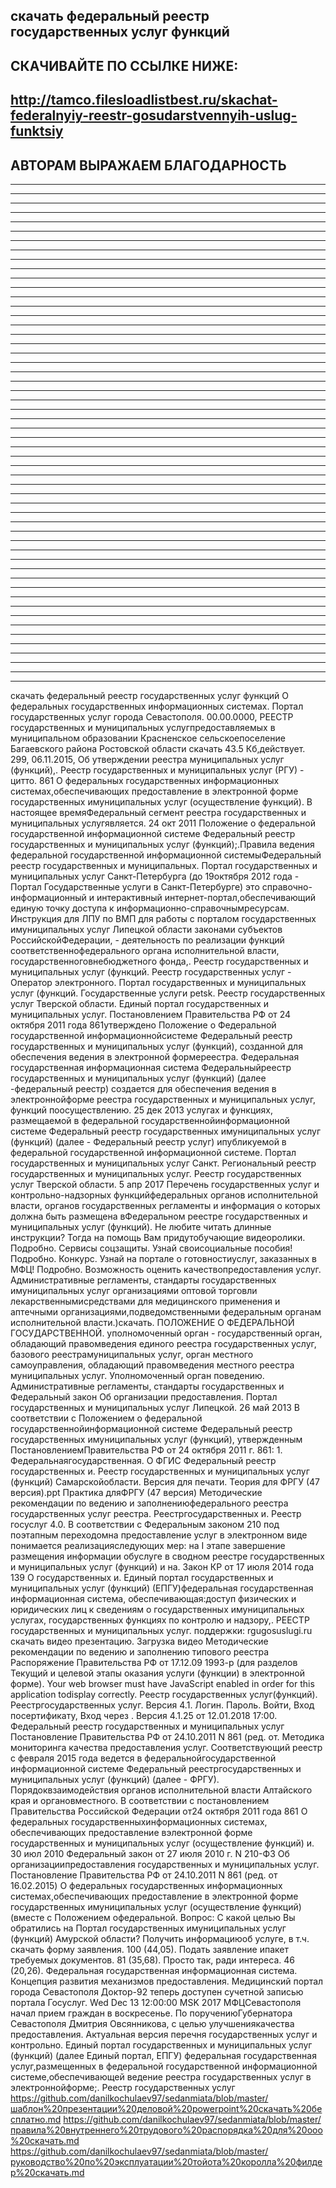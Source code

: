 скачать федеральный реестр государственных услуг функций
--------------------------------------------------
СКАЧИВАЙТЕ ПО ССЫЛКЕ НИЖЕ:
--------------------------------------------------
http://tamco.filesloadlistbest.ru/skachat-federalnyiy-reestr-gosudarstvennyih-uslug-funktsiy
--------------------------------------------------
АВТОРАМ ВЫРАЖАЕМ БЛАГОДАРНОСТЬ
--------------------------------------------------
--------------------------------------------------
--------------------------------------------------
--------------------------------------------------
--------------------------------------------------
--------------------------------------------------
--------------------------------------------------
--------------------------------------------------
--------------------------------------------------
--------------------------------------------------
--------------------------------------------------
--------------------------------------------------
--------------------------------------------------
--------------------------------------------------
--------------------------------------------------
--------------------------------------------------
--------------------------------------------------
--------------------------------------------------
--------------------------------------------------
--------------------------------------------------
--------------------------------------------------
--------------------------------------------------
--------------------------------------------------
--------------------------------------------------
--------------------------------------------------
--------------------------------------------------
--------------------------------------------------
--------------------------------------------------
--------------------------------------------------
--------------------------------------------------
--------------------------------------------------
--------------------------------------------------
--------------------------------------------------
--------------------------------------------------
--------------------------------------------------
--------------------------------------------------
--------------------------------------------------
--------------------------------------------------
--------------------------------------------------
--------------------------------------------------
--------------------------------------------------
--------------------------------------------------
--------------------------------------------------
--------------------------------------------------
--------------------------------------------------
--------------------------------------------------
--------------------------------------------------
--------------------------------------------------
--------------------------------------------------
--------------------------------------------------
--------------------------------------------------
--------------------------------------------------
--------------------------------------------------
--------------------------------------------------
--------------------------------------------------
скачать федеральный реестр государственных услуг функций О федеральных государственных информационных системах. Портал государственных услуг города Севастополя. 00.00.0000, РЕЕСТР государственных и муниципальных услугпредоставляемых в муниципальном образовании Красненское сельскоепоселение Багаевского района Ростовской области  скачать 43.5 Кб,действует. 299, 06.11.2015, Об утверждении реестра муниципальных услуг (функций),. Реестр государственных и муниципальных услуг (РГУ) - цитто. 861 О федеральных государственных информационных системах,обеспечивающих предоставление в электронной форме государственных имуниципальных услуг (осуществление функций). В настоящее времяФедеральный сегмент реестра государственных и муниципальных услугявляется. 24 окт 2011  Положение о федеральной государственной информационной системе Федеральный реестр государственных и муниципальных услуг (функций);.Правила ведения федеральной государственной информационной системыФедеральный реестр государственных и муниципальных. Портал государственных и муниципальных услуг Санкт-Петербурга (до 19октября 2012 года - Портал Государственные услуги в Санкт-Петербурге) это справочно-информационный и интерактивный интернет-портал,обеспечивающий единую точку доступа к информационно-справочнымресурсам. Инструкция для ЛПУ по ВМП для работы с порталом государственных имуниципальных услуг Липецкой области  законами субъектов РоссийскойФедерации, - деятельность по реализации функций соответственнофедерального органа исполнительной власти, государственноговнебюджетного фонда,. Реестр государственных и муниципальных услуг (функций. Реестр государственных услуг - Оператор электронного. Портал государственных и муниципальных услуг (функций. Государственные услуги  petsk. Реестр государственных услуг Тверской области.
Единый портал государственных и муниципальных услуг. Постановлением Правительства РФ от 24 октября 2011 года  861утверждено Положение о Федеральной государственной информационнойсистеме Федеральный реестр государственных и муниципальных услуг (функций), созданной для обеспечения ведения в электронной формереестра. Федеральная государственная информационная система Федеральныйреестр государственных и муниципальных услуг (функций) (далее -федеральный реестр) создается для обеспечения ведения в электроннойформе реестра государственных и муниципальных услуг, функций поосуществлению. 25 дек 2013  услугах и функциях, размещаемой в федеральной государственнойинформационной системе Федеральный реестр государственных имуниципальных услуг (функций) (далее - Федеральный реестр услуг) ипубликуемой в федеральной государственной информационной системе. Портал государственных и муниципальных услуг Санкт. Региональный реестр государственных и муниципальных услуг. Реестр государственных услуг Тверской области. 5 апр 2017  Перечень государственных услуг и контрольно-надзорных функцийфедеральных органов исполнительной власти, органов государственных регламенты и информация о которых должна быть размещена вФедеральном реестре государственных и муниципальных услуг (функций). Не любите читать длинные инструкции? Тогда на помощь Вам придутобучающие видеоролики. Подробно. Сервисы соцзащиты. Узнай своисоциальные пособия! Подробно. Конкурс. Узнай на портале о готовностиуслуг, заказанных в МФЦ! Подробно. Возможность оценить качествопредоставления услуг. Административные регламенты, стандарты государственных имуниципальных услуг  организациями оптовой торговли лекарственнымисредствами для медицинского применения и аптечными организациями,подведомственными федеральным органам исполнительной власти.)скачать. ПОЛОЖЕНИЕ О ФЕДЕРАЛЬНОЙ ГОСУДАРСТВЕННОЙ. уполномоченный орган - государственный орган, обладающий правомведения единого реестра государственных услуг, базового реестрамуниципальных услуг, орган местного самоуправления, обладающий правомведения местного реестра муниципальных услуг. Уполномоченный орган поведению. Административные регламенты, стандарты государственных и
Федеральный закон Об организации предоставления. Портал государственных и муниципальных услуг Липецкой. 26 май 2013  В соответствии с Положением о федеральной государственнойинформационной системе Федеральный реестр государственных имуниципальных услуг (функций), утвержденным ПостановлениемПравительства РФ от 24 октября 2011 г.  861: 1. Федеральнаягосударственная. О ФГИС Федеральный реестр государственных и. Реестр государственных и муниципальных услуг (функций) Самарскойобласти. Версия для печати. Теория для ФРГУ (47 версия).ppt  Практика дляФРГУ (47 версия)  Методические рекомендации по ведению и заполнениюфедерального реестра государственных услуг реестра. Реестргосударственных и. Реестр госуслуг 4.0. В соответствии с Федеральным законом  210 под поэтапным переходомна предоставление услуг в электронном виде понимается реализацияследующих мер: на I этапе  завершение размещения информации обуслуге в сводном реестре государственных и муниципальных услуг (функций) и на. Закон КР от 17 июля 2014 года  139 О государственных и. Единый портал государственных и муниципальных услуг (функций) (ЕПГУ)федеральная государственная информационная система, обеспечивающая:доступ физических и юридических лиц к сведениям о государственных имуниципальных услугах, государственных функциях по контролю и надзору,. РЕЕСТР государственных и муниципальных услуг. поддержки: rgugosuslugi.ru  скачать видео презентацию. Загрузка видео Методические рекомендации по ведению и заполнению типового реестра Распоряжение Правительства РФ от 17.12.09  1993-р (для разделов Текущий и целевой этапы оказания услуги (функции) в электронной форме). Your web browser must have JavaScript enabled in order for this application todisplay correctly. Реестр государственных услуг(функций). Реестргосударственных услуг. Версия 4.1. Логин. Пароль. Войти, Вход посертификату, Вход через . Версия 4.1.25 от 12.01.2018 17:00. Федеральный реестр государственных и муниципальных услуг
Постановление Правительства РФ от 24.10.2011 N 861 (ред. от. Методика мониторинга качества предоставления услуг. Соответствующий реестр с февраля 2015 года ведется в федеральнойгосударственной информационной системе Федеральный реестргосударственных и муниципальных услуг (функций) (далее - ФРГУ). Порядоквзаимодействия органов исполнительной власти Алтайского края и органовместного. В соответствии с постановлением Правительства Российской Федерации от24 октября 2011 года  861 О федеральных государственныхинформационных системах, обеспечивающих предоставление вэлектронной форме государственных и муниципальных услуг (осуществление функций) и. 30 июл 2010  Федеральный закон от 27 июля 2010 г. N 210-ФЗ Об организациипредоставления государственных и муниципальных услуг. Постановление Правительства РФ от 24.10.2011 N 861 (ред. от 16.02.2015) О федеральных государственных информационных системах,обеспечивающих предоставление в электронной форме государственных имуниципальных услуг (осуществление функций) (вместе с Положением офедеральной. Вопрос: С какой целью Вы обратились на Портал государственных имуниципальных услуг (функций) Амурской области? Получить информациюоб услуге, в т.ч. скачать форму заявления. 100 (44,05). Подать заявление ипакет требуемых документов. 81 (35,68). Просто так, ради интереса. 46 (20,26). Федеральная государственная информационная система. Концепция развития механизмов предоставления. Медицинский портал города Севастополя Доктор-92 теперь доступен сучетной записью портала Госуслуг. Wed Dec 13 12:00:00 MSK 2017 МФЦСевастополя начал прием граждан в воскресенье. По поручениюГубернатора Севастополя Дмитрия Овсянникова, с целью улучшениякачества предоставления. Актуальная версия перечня государственных услуг и контрольно. Единый портал государственных и муниципальных услуг (функций) (далее Единый портал, ЕПГУ)  федеральная государственная  услуг,размещенных в федеральной государственной информационной системе,обеспечивающей ведение реестра государственных услуг в электроннойформе;. Реестр государственных услуг
https://github.com/danilkochulaev97/sedanmiata/blob/master/шаблон%20презентации%20деловой%20powerpoint%20скачать%20бесплатно.md
https://github.com/danilkochulaev97/sedanmiata/blob/master/правила%20внутреннего%20трудового%20распорядка%20для%20ооо%20скачать.md
https://github.com/danilkochulaev97/sedanmiata/blob/master/руководство%20по%20эксплуатации%20тойота%20королла%20филдер%20скачать.md